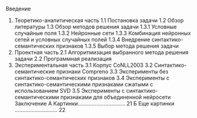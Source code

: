 Введение
1. Теоретико-аналитическая часть
1.1 Постановка задачи
1.2 Обзор литературы
1.3 Обзор методов решения задачи
1.3.1 Условные случайные поля
1.3.2 Нейронные сети
1.3.3 Комбинация нейронных сетей и условных случайных полей
1.3.4 Внедрение синтактико-семантических признаков
1.3.5 Выбор метода решения задачи
2. Проектная часть
2.1 Алгоритмизация выбранного метода решения задачи
2.2 Программная реализация
3. Экспериментальная часть
3.1 Корпус CoNLL2003
3.2 Синтактико-семантические признаки Compreno
3.3 Эксперименты без синтактико-семантических признаков
3.4 Эксперименты с синтактико-семантическими признаками сжатыми с использованием SVD
3.5 Эксперименты с синтактико-семантическими признаками для объединенной нейросети
Заключение
А Картинки............................... 21
Б Еще картинки ............................ 22

